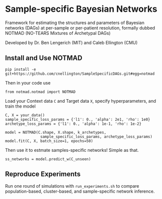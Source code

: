 # Sample-specific Bayesian Networks
Framework for estimating the structures and parameters of Bayesian networks (DAGs) at per-sample or per-patient resolution, formally dubbed NOTMAD (NO-TEARS Mixtures of Archetypal DAGs)

Developed by Dr. Ben Lengerich (MIT) and Caleb Ellington (CMU)

## Install and Use NOTMAD
```
pip install -e git+https://github.com/cnellington/SampleSpecificDAGs.git#egg=notmad
```
Then in your code use
```
from notmad.notmad import NOTMAD
```
Load your Context data `C` and Target data `X`, specify hyperparameters, and train the model
```
C, X = your_data()
sample_specific_loss_params = {'l1': 0., 'alpha': 2e1, 'rho': 1e0}
archetype_loss_params = {'l1': 0., 'alpha': 1e-1, 'rho': 1e-2}

model = NOTMAD(C.shape, X.shape, k_archetypes, 
                sample_specific_loss_params, archetype_loss_params)
model.fit(C, X, batch_size=1, epochs=50)
```
Then use it to estmate samples-specific networks! Simple as that.
```
ss_networks = model.predict_w(C_unseen)
```

## Reproduce Experiments
Run one round of simulations with `run_experiments.sh` to compare population-based, cluster-based, and sample-specific network inference.
